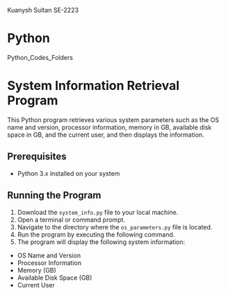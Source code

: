 Kuanysh Sultan SE-2223
# Python
Python_Codes_Folders
# System Information Retrieval Program

This Python program retrieves various system parameters such as the OS name and version, processor information, memory in GB, available disk space in GB, and the current user, and then displays the information.

## Prerequisites
- Python 3.x installed on your system

## Running the Program
1. Download the `system_info.py` file to your local machine.
2. Open a terminal or command prompt.
3. Navigate to the directory where the `os_parameters.py` file is located.
4. Run the program by executing the following command.
5. The program will display the following system information:
- OS Name and Version
- Processor Information
- Memory (GB)
- Available Disk Space (GB)
- Current User
